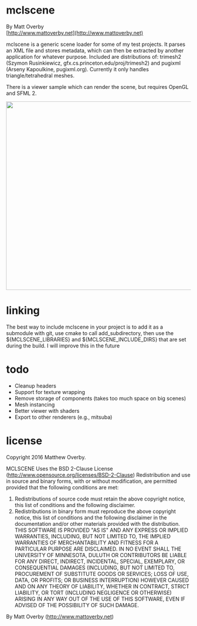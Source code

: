 # mclscene

By Matt Overby  
[http://www.mattoverby.net](http://www.mattoverby.net)

mclscene is a generic scene loader for some of my test projects. It parses an XML file
and stores metadata, which can then be extracted by another application for whatever purpose.
Included are distributions of: trimesh2 (Szymon Rusinkiewicz, gfx.cs.princeton.edu/proj/trimesh2)
and pugixml (Arseny Kapoulkine, pugixml.org).
Currently it only handles triangle/tetrahedral meshes.

There is a viewer sample which can render the scene, but requires OpenGL and SFML 2.

<img src="https://github.com/over0219/mclscene/raw/master/doc/dillo.png" width="512">

# linking

The best way to include mclscene in your project is to add it as a submodule with git,
use cmake to call add_subdirectory, then use the ${MCLSCENE_LIBRARIES} and
${MCLSCENE_INCLUDE_DIRS} that are set during the build. I will improve this in the future

# todo

- Cleanup headers
- Support for texture wrapping
- Remove storage of components (takes too much space on big scenes)
- Mesh instancing
- Better viewer with shaders
- Export to other renderers (e.g., mitsuba)

# license

Copyright 2016 Matthew Overby.

MCLSCENE Uses the BSD 2-Clause License (http://www.opensource.org/licenses/BSD-2-Clause)
Redistribution and use in source and binary forms, with or without modification, are
permitted provided that the following conditions are met:  
1. Redistributions of source code must retain the above copyright notice, this list of
conditions and the following disclaimer.  
2. Redistributions in binary form must reproduce the above copyright notice, this list
of conditions and the following disclaimer in the documentation and/or other materials
provided with the distribution.  
THIS SOFTWARE IS PROVIDED "AS IS" AND ANY EXPRESS OR IMPLIED WARRANTIES, INCLUDING, BUT NOT
LIMITED TO, THE IMPLIED WARRANTIES OF MERCHANTABILITY AND FITNESS FOR  A PARTICULAR PURPOSE
ARE DISCLAIMED. IN NO EVENT SHALL THE UNIVERSITY OF MINNESOTA, DULUTH OR CONTRIBUTORS BE 
LIABLE FOR ANY DIRECT, INDIRECT, INCIDENTAL, SPECIAL, EXEMPLARY, OR CONSEQUENTIAL DAMAGES
(INCLUDING, BUT NOT LIMITED TO, PROCUREMENT OF SUBSTITUTE GOODS OR SERVICES; LOSS OF USE, DATA,
OR PROFITS; OR BUSINESS INTERRUPTION) HOWEVER CAUSED AND ON ANY THEORY OF LIABILITY, WHETHER
IN CONTRACT, STRICT LIABILITY, OR TORT (INCLUDING NEGLIGENCE OR OTHERWISE) ARISING IN ANY WAY
OUT OF THE USE OF THIS SOFTWARE, EVEN IF ADVISED OF THE POSSIBILITY OF SUCH DAMAGE.

By Matt Overby (http://www.mattoverby.net)
